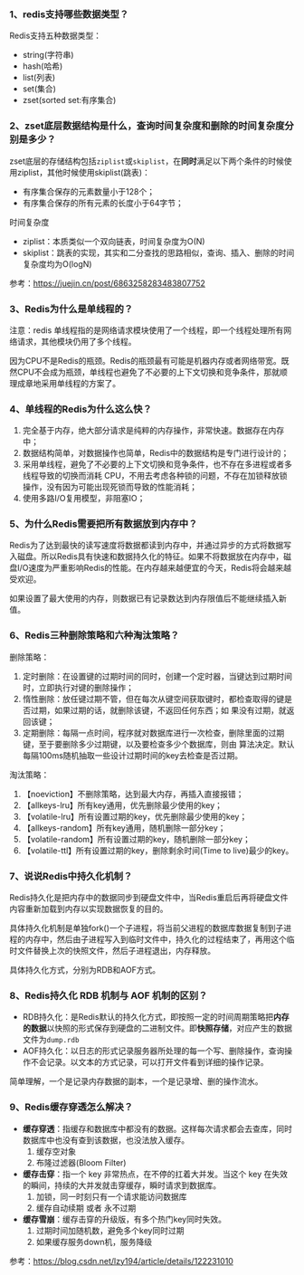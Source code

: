### 1、redis支持哪些数据类型？

Redis支持五种数据类型：
* string(字符串)
* hash(哈希) 
* list(列表)
* set(集合)
* zset(sorted set:有序集合)

### 2、zset底层数据结构是什么，查询时间复杂度和删除的时间复杂度分别是多少？

zset底层的存储结构包括`ziplist`或`skiplist`，在**同时**满足以下两个条件的时候使用ziplist，其他时候使用skiplist(跳表)：

* 有序集合保存的元素数量小于128个；
* 有序集合保存的所有元素的长度小于64字节；

时间复杂度

* ziplist：本质类似一个双向链表，时间复杂度为O(N)
* skiplist：跳表的实现，其实和二分查找的思路相似，查询、插入、删除的时间复杂度均为O(logN)

参考：https://juejin.cn/post/6863258283483807752

### 3、Redis为什么是单线程的？

注意：redis 单线程指的是网络请求模块使用了一个线程，即一个线程处理所有网络请求，其他模块仍用了多个线程。

因为CPU不是Redis的瓶颈。Redis的瓶颈最有可能是机器内存或者网络带宽。既然CPU不会成为瓶颈，单线程也避免了不必要的上下文切换和竞争条件，那就顺理成章地采用单线程的方案了。

### 4、单线程的Redis为什么这么快？

1. 完全基于内存，绝大部分请求是纯粹的内存操作，非常快速。数据存在内存中；
2. 数据结构简单，对数据操作也简单，Redis中的数据结构是专门进行设计的；
3. 采用单线程，避免了不必要的上下文切换和竞争条件，也不存在多进程或者多线程导致的切换而消耗 CPU，不用去考虑各种锁的问题，不存在加锁释放锁操作，没有因为可能出现死锁而导致的性能消耗；
4. 使用多路I/O复用模型，非阻塞IO；

### 5、为什么Redis需要把所有数据放到内存中？

Redis为了达到最快的读写速度将数据都读到内存中，并通过异步的方式将数据写入磁盘。所以Redis具有快速和数据持久化的特征。如果不将数据放在内存中，磁盘I/O速度为严重影响Redis的性能。在内存越来越便宜的今天，Redis将会越来越受欢迎。

如果设置了最大使用的内存，则数据已有记录数达到内存限值后不能继续插入新值。

### 6、Redis三种删除策略和六种淘汰策略？

删除策略：

1. 定时删除：在设置键的过期时间的同时，创建⼀个定时器，当键达到过期时间时，⽴即执⾏对键的删除操作；
2. 惰性删除：放任键过期不管，但在每次从键空间获取键时，都检查取得的键是否过期，如果过期的话，就删除该键，不返回任何东西；如
果没有过期，就返回该键；
3. 定期删除：每隔⼀点时间，程序就对数据库进⾏⼀次检查，删除⾥⾯的过期键，⾄于要删除多少过期键，以及要检查多少个数据库，则由
算法决定。默认每隔100ms随机抽取⼀些设计过期时间的key去检查是否过期。
   
淘汰策略：

1. 【noeviction】不删除策略，达到最⼤内存，再插⼊直接报错；
2. 【allkeys-lru】所有key通⽤，优先删除最少使⽤的key；
3. 【volatile-lru】所有设置过期的key，优先删除最少使⽤的key；
4. 【allkeys-random】所有key通⽤，随机删除⼀部分key；
5. 【volatile-random】所有设置过期的key，随机删除⼀部分key；
6. 【volatile-ttl】所有设置过期的key，删除剩余时间(Time to live)最少的key。

### 7、说说Redis中持久化机制？

Redis持久化是把内存中的数据同步到硬盘文件中，当Redis重启后再将硬盘文件内容重新加载到内存以实现数据恢复的目的。

具体持久化机制是单独fork()一个子进程，将当前父进程的数据库数据复制到子进程的内存中，然后由子进程写入到临时文件中，持久化的过程结束了，再用这个临时文件替换上次的快照文件，然后子进程退出，内存释放。

具体持久化方式，分别为RDB和AOF方式。

### 8、Redis持久化 RDB 机制与 AOF 机制的区别？

* RDB持久化：是Redis默认的持久化方式，即按照一定的时间周期策略把**内存的数据**以快照的形式保存到硬盘的二进制文件。即**快照存储**，对应产生的数据文件为`dump.rdb`
* AOF持久化：以日志的形式记录服务器所处理的每一个写、删除操作，查询操作不会记录。以文本的方式记录，可以打开文件看到详细的操作记录。

简单理解，一个是记录内存数据的副本，一个是记录增、删的操作流水。

### 9、Redis缓存穿透怎么解决？

* **缓存穿透**：指缓存和数据库中都没有的数据。这样每次请求都会去查库，同时数据库中也没有查到该数据，也没法放入缓存。
    1. 缓存空对象
    2. 布隆过滤器(Bloom Filter)
* **缓存击穿**：指一个 key 非常热点，在不停的扛着大并发。当这个 key 在失效的瞬间，持续的大并发就击穿缓存，瞬时请求到数据库。
    1. 加锁，同一时刻只有一个请求能访问数据库
    2. 缓存自动续期 或者 永不过期
* **缓存雪崩**：缓存击穿的升级版，有多个热门key同时失效。
    1. 过期时间加随机数，避免多个key同时过期
    2. 如果缓存服务down机，服务降级

参考：https://blog.csdn.net/lzy194/article/details/122231010
